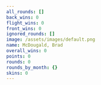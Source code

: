 ```yaml
---
all_rounds: []
back_wins: 0
flight_wins: 0
front_wins: 0
ignored_rounds: []
image: /assets/images/default.png
name: McDougald, Brad
overall_wins: 0
points: 0
rounds: 0
rounds_by_month: {}
skins: 0
---
```

